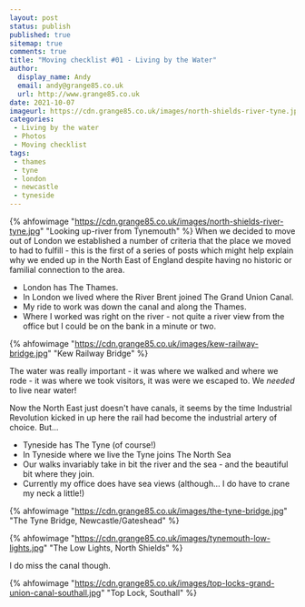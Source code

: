 ```yaml
---
layout: post
status: publish
published: true 
sitemap: true
comments: true
title: "Moving checklist #01 - Living by the Water"
author:
  display_name: Andy
  email: andy@grange85.co.uk
  url: http://www.grange85.co.uk
date: 2021-10-07
imageurl: https://cdn.grange85.co.uk/images/north-shields-river-tyne.jpg
categories:
 - Living by the water
 - Photos
 - Moving checklist
tags:
 - thames
 - tyne
 - london
 - newcastle
 - tyneside
---
```

{% ahfowimage "https://cdn.grange85.co.uk/images/north-shields-river-tyne.jpg" "Looking up-river from Tynemouth" %}
When we decided to move out of London we established a number of criteria that the place we moved to had to fulfill - this is the first of a series of posts which might help explain why we ended up in the North East of England despite having no historic or familial connection to the area.

 - London has The Thames.
 - In London we lived where the River Brent joined The Grand Union Canal.
 - My ride to work was down the canal and along the Thames.
 - Where I worked was right on the river - not quite a river view from the office but I could be on the bank in a minute or two.

{% ahfowimage "https://cdn.grange85.co.uk/images/kew-railway-bridge.jpg" "Kew Railway Bridge" %}

The water was really important - it was where we walked and where we rode - it was where we took visitors, it was were we escaped to. We _needed_ to live near water!

Now the North East just doesn't have canals, it seems by the time Industrial Revolution kicked in up here the rail had become the industrial artery of choice. But...

 - Tyneside  has The Tyne (of course!)
 - In Tyneside where we live the Tyne joins The North Sea
 - Our walks invariably take in bit the river and the sea - and the beautiful bit where they join.
 - Currently my office does have sea views (although... I do have to crane my neck a little!)

{% ahfowimage "https://cdn.grange85.co.uk/images/the-tyne-bridge.jpg" "The Tyne Bridge, Newcastle/Gateshead" %}

{% ahfowimage "https://cdn.grange85.co.uk/images/tynemouth-low-lights.jpg" "The Low Lights, North Shields" %}

I do miss the canal though.

{% ahfowimage "https://cdn.grange85.co.uk/images/top-locks-grand-union-canal-southall.jpg" "Top Lock, Southall" %}
